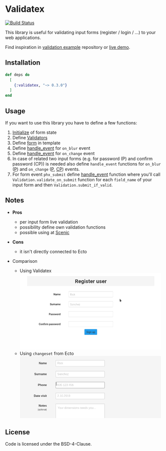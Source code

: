 # Validatex

[![Build Status](https://semaphoreci.com/api/v1/s-m-i-t-a/validatex/branches/master/shields_badge.svg)](https://semaphoreci.com/s-m-i-t-a/validatex)


This library is useful for validating input forms (register / login / ...) to your web applications.

Find inspiration in [validation example](https://github.com/iodevs/validatex_example) repository or [live demo](http://validatex.herokuapp.com/).


## Installation

```elixir
def deps do
  [
    {:validatex, "~> 0.3.0"}
  ]
end
```

## Usage

If you want to use this library you have to define a few functions:
1. [Initialize](https://github.com/iodevs/validatex_example/blob/master/lib/server_web/live/user/register_live.ex#L157) of form state
2. Define [Validators](https://github.com/iodevs/validatex_example/blob/master/lib/server/validators.ex)
3. Define [form](https://github.com/iodevs/validatex_example/blob/master/lib/server_web/templates/user/register.html.leex#L14) in template
4. Define [handle_event](https://github.com/iodevs/validatex_example/blob/master/lib/server_web/live/user/register_live.ex#L110) for `on_blur` event
5. Define [handle_event](https://github.com/iodevs/validatex_example/blob/master/lib/server_web/live/user/register_live.ex#L92) for `on_change` event
6. In case of related two input forms (e.g. for password (P) and confirm password (CP)) is needed also define `handle_event` functions for `on_blur` ([P](https://github.com/iodevs/validatex_example/blob/master/lib/server_web/live/user/register_live.ex#L75)) and `on_change` ([P](https://github.com/iodevs/validatex_example/blob/master/lib/server_web/live/user/register_live.ex#L31), [CP](https://github.com/iodevs/validatex_example/blob/master/lib/server_web/live/user/register_live.ex#L75)) events.
7. For form event `phx_submit` define [handle_event](https://github.com/iodevs/validatex_example/blob/master/lib/server_web/live/user/register_live.ex#L123) function where you'll call `Validation.validate_on_submit` function for each `field_name` of your input form and then `Validation.submit_if_valid`.


## Notes

* **Pros**
  * per input form live validation
  * possibility define own validation functions
  * possible using at [Scenic](https://github.com/boydm/scenic)

* **Cons**
  * it isn't directly connected to Ecto

* Comparison
  * Using Validatex
  ![](docs/register_user.gif)
  * Using `changeset` from Ecto
  ![](docs/using_with_ecto.gif)


## License

Code is licensed under the BSD-4-Clause.
